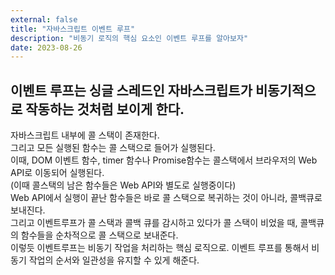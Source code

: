 ```yaml
---
external: false
title: "자바스크립트 이벤트 루프"
description: "비동기 로직의 핵심 요소인 이벤트 루프를 알아보자"
date: 2023-08-26
---
```


## 이벤트 루프는 싱글 스레드인 자바스크립트가 비동기적으로 작동하는 것처럼 보이게 한다.

자바스크립트 내부에 콜 스택이 존재한다.  
그리고 모든 실행된 함수는 콜 스택으로 들어가 실행된다.  
이때, DOM 이벤트 함수, timer 함수나 Promise함수는 콜스택에서 브라우저의 Web API로 이동되어 실행된다.  
(이때 콜스택의 남은 함수들은 Web API와 별도로 실행중이다)  
Web API에서 실행이 끝난 함수들은 바로 콜 스택으로 복귀하는 것이 아니라, 콜백큐로 보내진다.  
그리고 이벤트루프가 콜 스택과 콜백 큐를 감시하고 있다가 콜 스택이 비었을 때, 콜백큐의 함수들을 순차적으로 콜 스택으로 보내준다.  
이렇듯 이벤트루프는 비동기 작업을 처리하는 핵심 로직으로. 이벤트 루프를 통해서 비동기 작업의 순서와 일관성을 유지할 수 있게 해준다.
